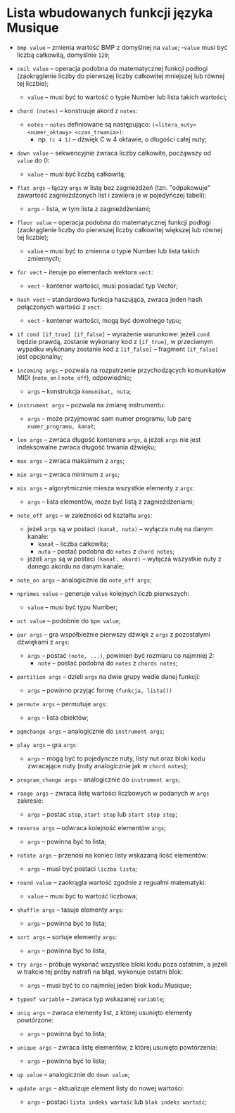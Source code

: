 # Lista wbudowanych funkcji języka Musique

* `bmp value` – zmienia wartość BMP z domyślnej na `value`;
	-`value` musi być liczbą całkowitą, domyślnie `120`;

* `ceil value` – operacja podobna do matematycznej funkcji podłogi (zaokrąglenie liczby do pierwszej liczby całkowitej mniejszej lub równej tej liczbie);
	- `value` – musi być to wartość o typie Number lub lista takich wartości;

* `chord (notes)` – konstruuje akord z `notes`:
	- `notes` – `notes` definiowane są następująco: `(<litera_nuty> <numer_oktawy> <czas_trwania>)`:
		- np. `(c 4 1)` – dźwięk C w 4 oktawie, o długości całej nuty;

* `down value` – sekwencyjnie zwraca liczby całkowite, począwszy od `value` do 0:
	- `value` – musi być liczbą całkowitą;

* `flat args` – łączy `args` w listę bez zagnieżdżeń (tzn. "odpakowuje" zawartość zagnieżdżonych list i zawiera je w pojedyńczej tabeli):
	- `args` - lista, w tym lista z zagnieżdżeniami;

* `floor value` – operacja podobna do matematycznej funkcji podłogi (zaokrąglenie liczby do pierwszej liczby całkowitej większej lub równej tej liczbie);
	- `value` – musi być to zmienna o typie Number lub lista takich zmiennych;

* `for vect` – iteruje po elementach wektora `vect`:
	- `vect` - kontener wartości, musi posiadać typ Vector;

* `hash vect` – standardowa funkcja haszująca, zwraca jeden hash połączonych wartości z `vect`: 
	- `vect` - kontener wartości, mogą być dowolnego typu;

* `if cond [if_true] [if_false]` – wyrażenie warunkowe: jeżeli `cond` będzie prawdą, zostanie wykonany kod z `[if_true]`, w przeciwnym wypadku wykonany zostanie kod z `[if_false]` – fragment `[if_false]` jest opcjonalny;

* `incoming args` – pozwala na rozpatrzenie przychodzących komunikatów MIDI (`note_on` i `note_off`), odpowiednio;
	- `args` – konstrukcja `komunikat, nuta`;

* `instrument args` – pozwala na zmianę instrumentu:
	- `args` – może przyjmować sam numer programu, lub parę `numer_programu, kanał`;

* `len args` – zwraca długość kontenera `args`, a jeżeli `args` nie jest indeksowalne zwraca długość trwania dźwięku;

* `max args` – zwraca maksimum z `args`;

* `min args` – zwraca minimum z `args`;

* `mix args` – algorytmicznie miesza wszystkie elementy z `args`:
	- `args` – lista elementów, może być listą z zagnieżdżeniami;

* `note_off args` – w zależności od kształtu `args`:
	- jeżeli `args` są w postaci `(kanał, nuta)` – wyłącza nutę na danym kanale:
		- `kanał` – liczba całkowita;
		- `nuta` – postać podobna do `notes` z `chord notes`;
	- jeżeli `args` są w postaci `(kanał, akord)` – wyłącza wszystkie nuty z danego akordu na danym kanale;

* `note_on args` – analogicznie do `note_off args`;

* `nprimes value` – generuje `value` kolejnych liczb pierwszych:
	- `value` – musi być typu Number;

* `oct value` – podobnie do `bpm value`;

* `par args` – gra współbieżnie pierwszy dźwięk z `args` z pozostałymi dźwiękami z `args`:
	- `args` – postać `(note, ...)`, powinien być rozmiaru co najmniej 2:
		- `note` – postać podobna do `notes` z `chords notes`;

* `partition args` – dzieli `args` na dwie grupy wedle danej funkcji:
	- `args` – powinno przyjąć formę `(funkcja, lista())`

* `permute args` – permutuje `args`:
	- `args` – lista obiektów;

* `pgmchange args` – analogicznie do `instrument args`;

* `play args` – gra `args`:
	- `args` – mogą być to pojedyncze nuty, listy nut oraz bloki kodu zwracające nuty (nuty analogicznie jak w `chord notes`);

* `program_change args` – analogicznie do `instrument args`;

* `range args` – zwraca listę wartości liczbowych w podanych w `args` zakresie:
	- `args` – postać `stop`, `start stop` lub `start stop step`;

* `reverse args` – odwraca kolejność elementów `args`;
	- `args` – powinna być to lista;

* `rotate args` – przenosi na koniec listy wskazaną ilość elementów:
	- `args` – musi być postaci `liczba lista`;

* `round value` – zaokrągla wartość zgodnie z reguałmi matematyki:
	- `value` – musi być to wartość liczbowa;

* `shuffle args` – tasuje elementy `args`:
	- `args` – powinna być to lista;

* `sort args` – sortuje elementy `args`:
	- `args` – powinna być to lista;

* `try args` – próbuje wykonać wszystkie bloki kodu poza ostatnim, a jeżeli w trakcie tej próby natrafi na błąd, wykonuje ostatni blok:
	- `args` – musi być to co najmniej jeden blok kodu Musique;

* `typeof variable` – zwraca typ wskazanej `variable`;

* `uniq args` – zwraca elementy list, z której usunięto elementy powtórzone:
	- `args` – powinna być to lista;

* `unique args` – zwraca listę elementów, z której usunięto powtórzenia:
	- `args` – powinna być to lista;

* `up value` – analogicznie do `down value`;

* `update args` – aktualizuje element listy do nowej wartości:
	- `args` – postaci `lista indeks wartość` lub `blok indeks wartość`;

